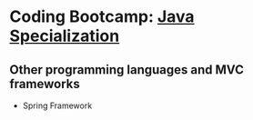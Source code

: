 # Coding Bootcamp: [Java Specialization](https://codeandwork.github.io/courses/java-p.html)

## Other programming languages and MVC frameworks

- Spring Framework